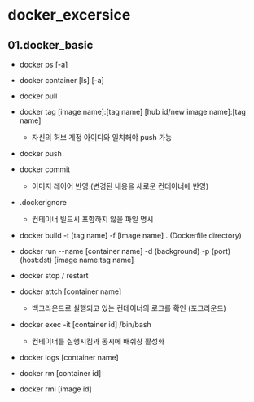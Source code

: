 # docker_excersice
## 01.docker_basic

* docker ps [-a]
* docker container [ls] [-a]

* docker pull
* docker tag [image name]:[tag name] [hub id/new image name]:[tag name]  
  - 자신의 허브 계정 아이디와 일치해야 push 가능
* docker push

* docker commit  
  - 이미지 레이어 반영 (변경된 내용을 새로운 컨테이너에 반영)
* .dockerignore  
  - 컨테이너 빌드시 포함하지 않을 파일 명시
* docker build -t [tag name] -f [image name] . (Dockerfile directory)
* docker run --name [container name] -d (background) -p (port) (host:dst) [image name:tag name]
* docker stop / restart 

* docker attch [container name]  
  - 백그라운드로 실행되고 있는 컨테이너의 로그를 확인 (포그라운드)
* docker exec -it [container id] /bin/bash  
  - 컨테이너를 실행시킴과 동시에 배쉬창 활성화

* docker logs [container name]
* docker rm [container id]
* docker rmi [image id]
